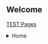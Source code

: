 ## Welcome 
[TEST Pages](https://kamisaer.github.io/helloword/Test/)

<details>
 <summary>Home</summary>
<p>

### 1.[通用篇](https://kamisaer.github.io/helloword/Common/)
### 2.[工具篇](https://kamisaer.github.io/helloword/Tool/)
### 3.[程序篇](https://kamisaer.github.io/helloword/Code/)
### 4.[资源篇](https://kamisaer.github.io/helloword/Resource/)
### 5.[项目篇](https://kamisaer.github.io/helloword/Project/)

</p>
</details>



